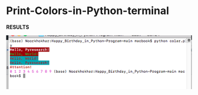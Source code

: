 # Print-Colors-in-Python-terminal

 **RESULTS**
 
![](https://github.com/noorkhokhar99/Print-Colors-in-Python-terminal/blob/main/Screen%20Shot%201444-03-20%20at%209.59.20%20PM.png)

